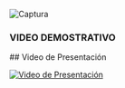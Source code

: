![Captura](https://github.com/user-attachments/assets/a1d9ad07-f0e1-4997-85c6-6e0777051d5b)
<h3>VIDEO DEMOSTRATIVO</h3>
## Video de Presentación

[![Video de Presentación](https://vimeo.com/1022137338)](https://vimeo.com/1022137338)

